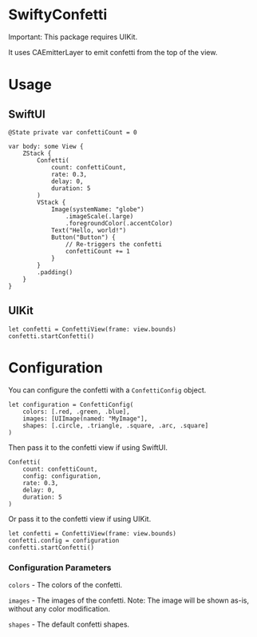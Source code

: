# SwiftyConfetti

Important: This package requires UIKit.

It uses CAEmitterLayer to emit confetti from the top of the view.

# Usage

## SwiftUI
```
@State private var confettiCount = 0

var body: some View {
    ZStack {
        Confetti(
            count: confettiCount,
            rate: 0.3,
            delay: 0,
            duration: 5
        )
        VStack {
            Image(systemName: "globe")
                .imageScale(.large)
                .foregroundColor(.accentColor)
            Text("Hello, world!")
            Button("Button") {
                // Re-triggers the confetti
                confettiCount += 1
            }
        }
        .padding()
    }
}
```


## UIKit
```
let confetti = ConfettiView(frame: view.bounds)
confetti.startConfetti()
```

# Configuration
You can configure the confetti with a `ConfettiConfig` object.

```
let configuration = ConfettiConfig(
    colors: [.red, .green, .blue],
    images: [UIImage(named: "MyImage"],
    shapes: [.circle, .triangle, .square, .arc, .square]
)
```

Then pass it to the confetti view if using SwiftUI.

```
Confetti(
    count: confettiCount,
    config: configuration,
    rate: 0.3,
    delay: 0,
    duration: 5
)
```

Or pass it to the confetti view if using UIKit.

```
let confetti = ConfettiView(frame: view.bounds)
confetti.config = configuration
confetti.startConfetti()
```


### Configuration Parameters

`colors` - The colors of the confetti.

`images` - The images of the confetti. Note: The image will be shown as-is, without any color modification.

`shapes` - The default confetti shapes.
